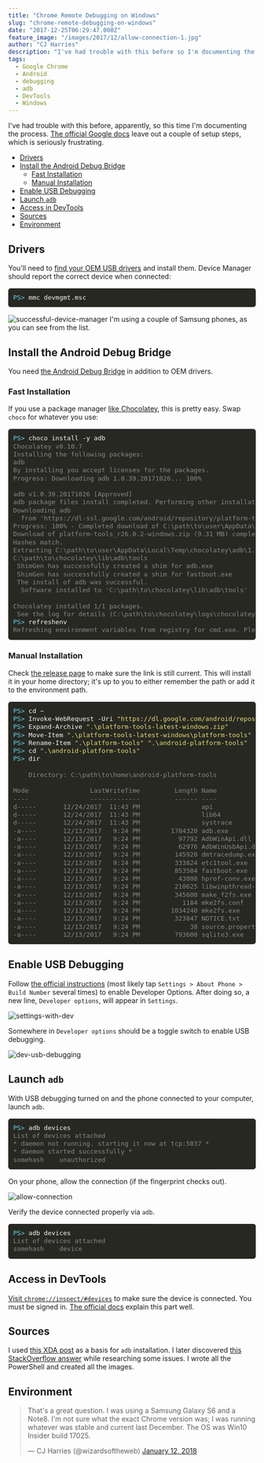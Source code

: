 ```yaml
---
title: "Chrome Remote Debugging on Windows"
slug: "chrome-remote-debugging-on-windows"
date: "2017-12-25T06:29:47.000Z"
feature_image: "/images/2017/12/allow-connection-1.jpg"
author: "CJ Harries"
description: "I've had trouble with this before so I'm documenting the process. The official Google docs leave out a couple of setup steps, which is very frustrating."
tags:
  - Google Chrome
  - Android
  - debugging
  - adb
  - DevTools
  - Windows
---
```


I've had trouble with this before, apparently, so this time I'm documenting the process. [The official Google docs](https://developers.google.com/web/tools/chrome-devtools/remote-debugging/) leave out a couple of setup steps, which is seriously frustrating.

<p class="nav-p"><a id="post-nav"></a></p>

- [Drivers](#drivers)
- [Install the Android Debug Bridge](#install-the-android-debug-bridge)
  - [Fast Installation](#fast-installation)
  - [Manual Installation](#manual-installation)
- [Enable USB Debugging](#enable-usb-debugging)
- [Launch `adb`](#launch-adb)
- [Access in DevTools](#access-in-devtools)
- [Sources](#sources)
- [Environment](#environment)

## Drivers

You'll need to [find your OEM USB drivers](https://developer.android.com/studio/run/oem-usb.html#Drivers) and install them. Device Manager should report the correct device when connected:

<table class="highlighttable" style='border-radius:5px; display:block; font-family:Consolas, "Courier New", monospace; min-width:300px; overflow:auto; width:100%; background:#272822; color:#f8f8f2' width="100%"><tr><td class="code" style="border:none; background-image:none; background-position:center; background-repeat:no-repeat; padding:10px 0">
<div class="highlight" style='border-radius:5px; display:block; font-family:Consolas, "Courier New", monospace; min-width:300px; overflow:auto; width:100%; background:#272822; color:#f8f8f2' width="100%"><pre style="background:#272822; color:#f8f8f2; border:none; font-size:1em; line-height:125%; padding:10px; margin-bottom:0; margin-top:0; padding-bottom:0; padding-top:0"><span></span><span class="gp" style="color:#66d9ef">PS&gt;</span> mmc devmgmt.msc</span><br></pre></div>
</td></tr></table>

![successful-device-manager](/images/2017/12/successful-device-manager.png)
I'm using a couple of Samsung phones, as you can see from the list.

## Install the Android Debug Bridge

You need [the Android Debug Bridge](https://developer.android.com/studio/command-line/adb.html) in addition to OEM drivers.

### Fast Installation

If you use a package manager [like Chocolatey](https://chocolatey.org/), this is pretty easy. Swap `choco` for whatever you use:

<table class="highlighttable" style='border-radius:5px; display:block; font-family:Consolas, "Courier New", monospace; min-width:300px; overflow:auto; width:100%; background:#272822; color:#f8f8f2' width="100%"><tr><td class="code" style="border:none; background-image:none; background-position:center; background-repeat:no-repeat; padding:10px 0">
<div class="highlight" style='border-radius:5px; display:block; font-family:Consolas, "Courier New", monospace; min-width:300px; overflow:auto; width:100%; background:#272822; color:#f8f8f2' width="100%"><pre style="background:#272822; color:#f8f8f2; border:none; font-size:1em; line-height:125%; padding:10px; margin-bottom:0; margin-top:0; padding-bottom:0; padding-top:0"><span></span><span class="gp" style="color:#66d9ef">PS></span> choco install -y adb<br><span class="go" style="color:#888">Chocolatey v0.10.7</span><br><span class="go" style="color:#888">Installing the following packages:</span><br><span class="go" style="color:#888">adb</span><br><span class="go" style="color:#888">By installing you accept licenses for the packages.</span><br><span class="go" style="color:#888">Progress: Downloading adb 1.0.39.20171026... 100%</span><br><br><span class="go" style="color:#888">adb v1.0.39.20171026 [Approved]</span><br><span class="go" style="color:#888">adb package files install completed. Performing other installation steps.</span><br><span class="go" style="color:#888">Downloading adb</span><br><span class="go" style="color:#888">  from 'https://dl-ssl.google.com/android/repository/platform-tools_r26.0.2-windows.zip'</span><br><span class="go" style="color:#888">Progress: 100% - Completed download of C:\path\to\user\AppData\Local\Temp\chocolatey\adb\1.0.39.20171026\platform-tools_r26.0.2-windows.zip (9.31 MB).</span><br><span class="go" style="color:#888">Download of platform-tools_r26.0.2-windows.zip (9.31 MB) completed.</span><br><span class="go" style="color:#888">Hashes match.</span><br><span class="go" style="color:#888">Extracting C:\path\to\user\AppData\Local\Temp\chocolatey\adb\1.0.39.20171026\platform-tools_r26.0.2-windows.zip to C:\ProgramData\chocolatey\lib\adb\tools...</span><br><span class="go" style="color:#888">C:\path\to\chocolatey\lib\adb\tools</span><br><span class="go" style="color:#888"> ShimGen has successfully created a shim for adb.exe</span><br><span class="go" style="color:#888"> ShimGen has successfully created a shim for fastboot.exe</span><br><span class="go" style="color:#888"> The install of adb was successful.</span><br><span class="go" style="color:#888">  Software installed to 'C:\path\to\chocolatey\lib\adb\tools'</span><br><br><span class="go" style="color:#888">Chocolatey installed 1/1 packages.</span><br><span class="go" style="color:#888"> See the log for details (C:\path\to\chocolatey\logs\chocolatey.log).</span><br><span class="gp" style="color:#66d9ef">PS></span> refreshenv<br><span class="go" style="color:#888">Refreshing environment variables from registry for cmd.exe. Please wait...Finished..</span><br></pre></div>
</td></tr></table>

### Manual Installation

Check [the release page](https://developer.android.com/studio/releases/platform-tools.html) to make sure the link is still current. This will install it in your home directory; it's up to you to either remember the path or add it to the environment path.

<table class="highlighttable" style='border-radius:5px; display:block; font-family:Consolas, "Courier New", monospace; min-width:300px; overflow:auto; width:100%; background:#272822; color:#f8f8f2' width="100%"><tr><td class="code" style="border:none; background-image:none; background-position:center; background-repeat:no-repeat; padding:10px 0">
<div class="highlight" style='border-radius:5px; display:block; font-family:Consolas, "Courier New", monospace; min-width:300px; overflow:auto; width:100%; background:#272822; color:#f8f8f2' width="100%"><pre style="background:#272822; color:#f8f8f2; border:none; font-size:1em; line-height:125%; padding:10px; margin-bottom:0; margin-top:0; padding-bottom:0; padding-top:0"><span></span><span class="gp" style="color:#66d9ef">PS></span> <span class="nb" style="color:#f8f8f2">cd</span> ~<br><span class="gp" style="color:#66d9ef">PS></span> Invoke-WebRequest -Uri <span class="s2" style="color:#e6db74">"https://dl.google.com/android/repository/platform-tools-latest-windows.zip"</span> -OutFile <span class="s2" style="color:#e6db74">"platform-tools-latest-windows.zip"</span><br><span class="gp" style="color:#66d9ef">PS></span> Expand-Archive <span class="s2" style="color:#e6db74">".\platform-tools-latest-windows.zip"</span><br><span class="gp" style="color:#66d9ef">PS></span> Move-Item <span class="s2" style="color:#e6db74">".\platform-tools-latest-windows\platform-tools"</span> <span class="s2" style="color:#e6db74">".\"</span><br><span class="gp" style="color:#66d9ef">PS></span> Rename-Item <span class="s2" style="color:#e6db74">".\platform-tools"</span> <span class="s2" style="color:#e6db74">".\android-platform-tools"</span><br><span class="gp" style="color:#66d9ef">PS></span> <span class="nb" style="color:#f8f8f2">cd</span> <span class="s2" style="color:#e6db74">".\android-platform-tools"</span><br><span class="gp" style="color:#66d9ef">PS></span> <span class="nb" style="color:#f8f8f2">dir</span><br><br><span class="go" style="color:#888">    Directory: C:\path\to\home\android-platform-tools</span><br><br><span class="go" style="color:#888">Mode                LastWriteTime         Length Name</span><br><span class="go" style="color:#888">----                -------------         ------ ----</span><br><span class="go" style="color:#888">d-----       12/24/2017  11:43 PM                api</span><br><span class="go" style="color:#888">d-----       12/24/2017  11:43 PM                lib64</span><br><span class="go" style="color:#888">d-----       12/24/2017  11:43 PM                systrace</span><br><span class="go" style="color:#888">-a----       12/13/2017   9:24 PM        1784320 adb.exe</span><br><span class="go" style="color:#888">-a----       12/13/2017   9:24 PM          97792 AdbWinApi.dll</span><br><span class="go" style="color:#888">-a----       12/13/2017   9:24 PM          62976 AdbWinUsbApi.dll</span><br><span class="go" style="color:#888">-a----       12/13/2017   9:24 PM         145920 dmtracedump.exe</span><br><span class="go" style="color:#888">-a----       12/13/2017   9:24 PM         333824 etc1tool.exe</span><br><span class="go" style="color:#888">-a----       12/13/2017   9:24 PM         853504 fastboot.exe</span><br><span class="go" style="color:#888">-a----       12/13/2017   9:24 PM          43008 hprof-conv.exe</span><br><span class="go" style="color:#888">-a----       12/13/2017   9:24 PM         210625 libwinpthread-1.dll</span><br><span class="go" style="color:#888">-a----       12/13/2017   9:24 PM         345600 make_f2fs.exe</span><br><span class="go" style="color:#888">-a----       12/13/2017   9:24 PM           1184 mke2fs.conf</span><br><span class="go" style="color:#888">-a----       12/13/2017   9:24 PM        1034240 mke2fs.exe</span><br><span class="go" style="color:#888">-a----       12/13/2017   9:24 PM         323847 NOTICE.txt</span><br><span class="go" style="color:#888">-a----       12/13/2017   9:24 PM             38 source.properties</span><br><span class="go" style="color:#888">-a----       12/13/2017   9:24 PM         793600 sqlite3.exe</span><br></pre></div>
</td></tr></table>

## Enable USB Debugging

Follow [the official instructions](https://developer.android.com/studio/debug/dev-options.html#enable) (most likely tap `Settings > About Phone > Build Number` several times) to enable Developer Options. After doing so, a new line, `Developer options`, will appear in `Settings`.

![settings-with-dev](/images/2017/12/settings-with-dev.jpg)

Somewhere in `Developer options` should be a toggle switch to enable USB debugging.

![dev-usb-debugging](/images/2017/12/dev-usb-debugging.jpg)

## Launch `adb`

With USB debugging turned on and the phone connected to your computer, launch `adb`.

<!-- markdownlint-disable MD037 -->
<table class="highlighttable" style='border-radius:5px; display:block; font-family:Consolas, "Courier New", monospace; min-width:300px; overflow:auto; width:100%; background:#272822; color:#f8f8f2' width="100%"><tr><td class="code" style="border:none; background-image:none; background-position:center; background-repeat:no-repeat; padding:10px 0">
<div class="highlight" style='border-radius:5px; display:block; font-family:Consolas, "Courier New", monospace; min-width:300px; overflow:auto; width:100%; background:#272822; color:#f8f8f2' width="100%"><pre style="background:#272822; color:#f8f8f2; border:none; font-size:1em; line-height:125%; padding:10px; margin-bottom:0; margin-top:0; padding-bottom:0; padding-top:0"><span></span><span class="gp" style="color:#66d9ef">PS></span> adb devices<br><span class="go" style="color:#888">List of devices attached</span><br><span class="go" style="color:#888">* daemon not running. starting it now at tcp:5037 *</span><br><span class="go" style="color:#888">* daemon started successfully *</span><br><span class="go" style="color:#888">somehash    unauthorized</span><br></pre></div>
</td></tr></table>
<!-- markdownlint-enable MD037 -->

On your phone, allow the connection (if the fingerprint checks out).

![allow-connection](/images/2017/12/allow-connection.jpg)

Verify the device connected properly via `adb`.

<table class="highlighttable" style='border-radius:5px; display:block; font-family:Consolas, "Courier New", monospace; min-width:300px; overflow:auto; width:100%; background:#272822; color:#f8f8f2' width="100%"><tr><td class="code" style="border:none; background-image:none; background-position:center; background-repeat:no-repeat; padding:10px 0">
<div class="highlight" style='border-radius:5px; display:block; font-family:Consolas, "Courier New", monospace; min-width:300px; overflow:auto; width:100%; background:#272822; color:#f8f8f2' width="100%"><pre style="background:#272822; color:#f8f8f2; border:none; font-size:1em; line-height:125%; padding:10px; margin-bottom:0; margin-top:0; padding-bottom:0; padding-top:0"><span></span><span class="gp" style="color:#66d9ef">PS></span> adb devices<br><span class="go" style="color:#888">List of devices attached</span><br><span class="go" style="color:#888">somehash    device</span><br></pre></div>
</td></tr></table>

## Access in DevTools

[Visit `chrome://inspect/#devices`](chrome://inspect/#devices) to make sure the device is connected. You must be signed in. [The official docs](https://developers.google.com/web/tools/chrome-devtools/remote-debugging/#debug) explain this part well.

## Sources

I used [this XDA post](https://www.xda-developers.com/install-adb-windows-macos-linux/) as a basis for `adb` installation. I later discovered [this StackOverflow answer](https://stackoverflow.com/a/22028058/2877698) while researching some issues. I wrote all the PowerShell and created all the images.

## Environment

<blockquote class="twitter-tweet" data-lang="en"><p lang="en" dir="ltr">That&#39;s a great question. I was using a Samsung Galaxy S6 and a Note8. I&#39;m not sure what the exact Chrome version was; I was running whatever was stable and current last December. The OS was Win10 Insider build 17025.</p>&mdash; CJ Harries (@wizardsoftheweb) <a href="https://twitter.com/wizardsoftheweb/status/951915376350285824?ref_src=twsrc%5Etfw">January 12, 2018</a></blockquote>
<script async src="https://platform.twitter.com/widgets.js" charset="utf-8"></script>

